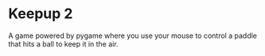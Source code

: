 # Keepup 2

A game powered by pygame where you use your mouse to control a paddle that hits a ball to keep it in the air.